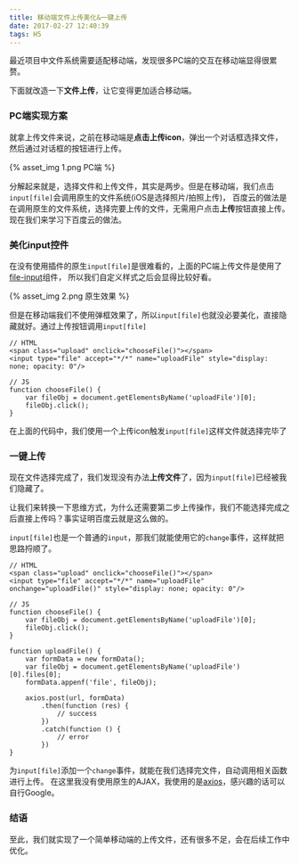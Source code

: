 ```yaml
---
title: 移动端文件上传美化&一键上传
date: 2017-02-27 12:40:39
tags: H5
---
```


最近项目中文件系统需要适配移动端，发现很多PC端的交互在移动端显得很累赘。

下面就改造一下**文件上传**，让它变得更加适合移动端。

<!-- more -->

### PC端实现方案
就拿上传文件来说，之前在移动端是**点击上传icon**，弹出一个对话框选择文件，然后通过对话框的按钮进行上传。

{% asset_img 1.png PC端 %}

分解起来就是，选择文件和上传文件，其实是两步。但是在移动端，我们点击`input[file]`会调用原生的文件系统(iOS是选择照片/拍照上传)，
百度云的做法是在调用原生的文件系统，选择完要上传的文件，无需用户点击**上传**按钮直接上传。现在我们来学习下百度云的做法。

### 美化input控件

在没有使用插件的原生`input[file]`是很难看的，上面的PC端上传文件是使用了[file-input](https://github.com/kartik-v/bootstrap-fileinput)组件，
所以我们自定义样式之后会显得比较好看。

{% asset_img 2.png 原生效果 %}

但是在移动端我们不使用弹框效果了，所以`input[file]`也就没必要美化，直接隐藏就好。通过上传按钮调用`input[file]`
```
// HTML
<span class="upload" onclick="chooseFile()"></span>
<input type="file" accept="*/*" name="uploadFile" style="display: none; opacity: 0"/>

// JS
function chooseFile() {
    var fileObj = document.getElementsByName('uploadFile')[0];
    fileObj.click();
}
```
在上面的代码中，我们使用一个上传icon触发`input[file]`这样文件就选择完毕了

### 一键上传

现在文件选择完成了，我们发现没有办法**上传文件**了，因为`input[file]`已经被我们隐藏了。

让我们来转换一下思维方式，为什么还需要第二步上传操作，我们不能选择完成之后直接上传吗？事实证明百度云就是这么做的。

`input[file]`也是一个普通的`input`，那我们就能使用它的`change`事件，这样就把思路捋顺了。

```
// HTML
<span class="upload" onclick="chooseFile()"></span>
<input type="file" accept="*/*" name="uploadFile" onchange="uploadFile()" style="display: none; opacity: 0"/>

// JS
function chooseFile() {
    var fileObj = document.getElementsByName('uploadFile')[0];
    fileObj.click();
}

function uploadFile() {
    var formData = new formData();
    var fileObj = document.getElementsByName('uploadFile')[0].files[0];
    formData.appenf('file', fileObj);

    axios.post(url, formData)
        .then(function (res) {
            // success
        })
        .catch(function () {
            // error
        })
}
```
为`input[file]`添加一个`change`事件，就能在我们选择完文件，自动调用相关函数进行上传。
在这里我没有使用原生的AJAX，我使用的是[axios](https://github.com/mzabriskie/axios)，感兴趣的话可以自行Google。


### 结语

至此，我们就实现了一个简单移动端的上传文件，还有很多不足，会在后续工作中优化。


